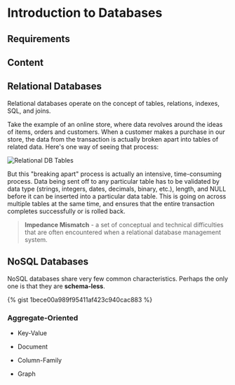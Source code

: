 # Introduction to Databases

## Requirements

## Content

## Relational Databases

Relational databases operate on the concept of tables, relations, indexes, SQL, and joins.

Take the example of an online store, where data revolves around the ideas of items, orders and customers.
When a customer makes a purchase in our store, the data from the transaction is actually broken apart into
tables of related data. Here's one way of seeing that process:

![Relational DB Tables](https://s3.amazonaws.com/uvasom-resources/courses/aggregate-split.png)

But this "breaking apart" process is actually an intensive, time-consuming process. Data being sent off to
any particular table has to be validated by data type (strings, integers, dates, decimals, binary, etc.), length,
and NULL before it can be inserted into a particular data table. This is going on across multiple tables at
the same time, and ensures that the entire transaction completes successfully or is rolled back.

> **Impedance Mismatch** - a set of conceptual and technical difficulties that are often encountered when a relational database management system.



## NoSQL Databases

NoSQL databases share very few common characteristics. Perhaps the only one is that they are **schema-less**.

{% gist 1bece00a989f95411af423c940cac883 %}

### Aggregate-Oriented
* Key-Value
* Document
* Column-Family


* Graph
